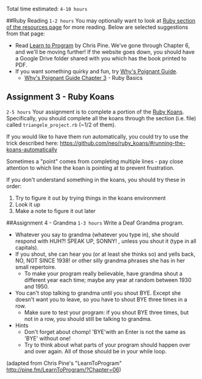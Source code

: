 Total time estimated: `4-10 hours`

##Ruby Reading
`1-2 hours`
You may optionally want to look at [Ruby section of the resources page](Resources#ruby) for more reading. Below are selected suggestions from that page:

* Read [Learn to Program](http://pine.fm/LearnToProgram/) by Chris Pine. We've gone through Chapter 6, and we'll be moving further! If the website goes down, you should have a Google Drive folder shared with you which has the book printed to PDF.
* If you want something quirky and fun, try [Why's Poignant Guide](http://mislav.uniqpath.com/poignant-guide/book/).
  * [Why's Poignant Guide Chapter 3](http://mislav.uniqpath.com/poignant-guide/book/chapter-3.html) - Ruby Basics


## Assignment 3 - Ruby Koans
`2-5 hours`
Your assignment is to complete a portion of the [Ruby Koans](http://rubykoans.com). Specifically, you should complete all the koans through the section (i.e. file) called `triangele_project.rb` (~1/2 of them).

If you would like to have them run automatically, you could try to use the trick described here:
https://github.com/neo/ruby_koans/#running-the-koans-automatically

Sometimes a "point" comes from completing multiple lines - pay close attention to which line the koan is pointing at to prevent frustration.

If you don't understand something in the koans, you should try these in order:

1. Try to figure it out by trying things in the koans environment
2. Look it up
3. Make a note to figure it out later

##Assignment 4 - Grandma
`1-3 hours`
Write a Deaf Grandma program.
- Whatever you say to grandma (whatever you type in), she should respond with HUH?! SPEAK UP, SONNY! , unless you shout it (type in all capitals).
- If you shout, she can hear you (or at least she thinks so) and yells back, NO, NOT SINCE 1938! or other silly grandma phrases she has in her small repertoire.
  - To make your program really believable, have grandma shout a different year each time; maybe any year at random between 1930 and 1950.
- You can't stop talking to grandma until you shout BYE. Except she doesn't want you to leave, so you have to shout BYE three times in a row.
  - Make sure to test your program: if you shout BYE three times, but not in a row, you should still be talking to grandma.
- Hints
  - Don't forget about chomp! 'BYE'with an Enter is not the same as 'BYE' without one!
  - Try to think about what parts of your program should happen over and over again. All of those should be in your while loop.

(adapted from Chris Pine's "LearnToProgram" http://pine.fm/LearnToProgram/?Chapter=06)